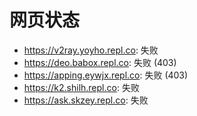 # 网页状态
- https://v2ray.yoyho.repl.co: 失败
- https://deo.babox.repl.co: 失败 (403)
- https://apping.eywjx.repl.co: 失败 (403)
- https://k2.shilh.repl.co: 失败
- https://ask.skzey.repl.co: 失败
